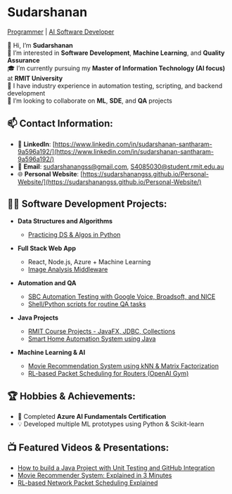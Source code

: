 # Sudarshanan
[Programmer](https://github.com/SudarshananGSS) | [AI Software Developer](https://www.linkedin.com/in/sudarshanan-santharam-9a596a192/)

👋 Hi, I’m **Sudarshanan**  
👀 I’m interested in **Software Development**, **Machine Learning**, and **Quality Assurance**  
🎓 I’m currently pursuing my **Master of Information Technology (AI focus)** at **RMIT University**  
💼 I have industry experience in automation testing, scripting, and backend development  
💞 I’m looking to collaborate on **ML**, **SDE**, and **QA** projects

## 📫 Contact Information:

- 💼 **LinkedIn**: [https://www.linkedin.com/in/sudarshanan-santharam-9a596a192/](https://www.linkedin.com/in/sudarshanan-santharam-9a596a192/)
- 📧 **Email**: [sudarshanangss@gmail.com](mailto:sudarshanangss@gmail.com), [S4085030@student.rmit.edu.au](mailto:S4085030@student.rmit.edu.au)
- 🌐 **Personal Website**: [https://sudarshanangss.github.io/Personal-Website/](https://sudarshanangss.github.io/Personal-Website/)

## 👨‍💻 Software Development Projects:

- **Data Structures and Algorithms**
  - [Practicing DS & Algos in Python](https://github.com/SudarshananGSS/Algorithms-Practice)

- **Full Stack Web App**
  - React, Node.js, Azure + Machine Learning
  - [Image Analysis Middleware](https://github.com/SudarshananGSS/Image-Analysis-App)

- **Automation and QA**
  - [SBC Automation Testing with Google Voice, Broadsoft, and NICE](https://github.com/SudarshananGSS/Automation-Frameworks)
  - [Shell/Python scripts for routine QA tasks](https://github.com/SudarshananGSS/Automation-Scripts)

- **Java Projects**
  - [RMIT Course Projects - JavaFX, JDBC, Collections](https://github.com/SudarshananGSS/Java-Projects)
  - [Smart Home Automation System using Java](https://github.com/SudarshananGSS/Smart-Home-Java)

- **Machine Learning & AI**
  - [Movie Recommendation System using kNN & Matrix Factorization](https://github.com/SudarshananGSS/Movie-Recommendation-System)
  - [RL-based Packet Scheduling for Routers (OpenAI Gym)](https://github.com/SudarshananGSS/RL-Packet-Scheduling)

## 🏆 Hobbies & Achievements:

- 🧠 Completed **Azure AI Fundamentals Certification**
- 💡 Developed multiple ML prototypes using Python & Scikit-learn

## 📺 Featured Videos & Presentations:

- [How to build a Java Project with Unit Testing and GitHub Integration](#)
- [Movie Recommender System: Explained in 3 Minutes](#)
- [RL-based Network Packet Scheduling Explained](#)
